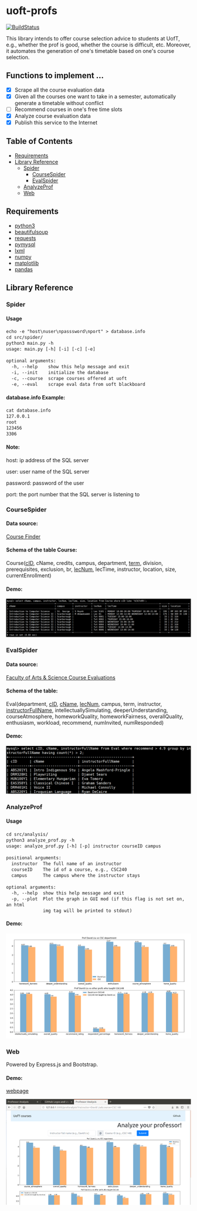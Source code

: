 # uoft-profs
[![BuildStatus](https://travis-ci.com/Walden-Shen/uoft-profs.svg?branch=master)](https://travis-ci.com/Walden-Shen/uoft-profs)

This library intends to offer course selection advice to students at UofT, e.g., whether the prof is good, whether the course is difficult, etc. Moreover, it automates the generation of one's timetable based on one's course selection.

## Functions to implement ...
  - [x] Scrape all the course evaluation data
  - [x] Given all the courses one want to take in a semester, automatically generate a timetable without conflict
  - [ ] Recommend courses in one's free time slots
  - [x] Analyze course evaluation data
  - [x] Publish this service to the Internet

## Table of Contents
- [Requirements](#requirements)
- [Library Reference](#library-reference)
	- [Spider](#spider)
		- [CourseSpider](#coursespider)
		- [EvalSpider](#evalspider)
	- [AnalyzeProf](#analyzeprof)
	- [Web](#web)

## Requirements
 - [python3](https://www.python.org/downloads/release/python-352/)
 - [beautifulsoup](https://www.crummy.com/software/BeautifulSoup/bs4/doc/#installing-beautiful-soup)
 - [requests](http://docs.python-requests.org/en/master/user/install/)
 - [pymysql](https://github.com/PyMySQL/PyMySQL)
 - [lxml](http://lxml.de/index.html#download)
 - [numpy](https://www.scipy.org/scipylib/download.html)
 - [matplotlib](https://matplotlib.org/users/installing.html)
 - [pandas](https://pandas.pydata.org/getpandas.html)

## Library Reference

### Spider

#### Usage
```shell
echo -e "host\nuser\npasssword\nport" > database.info
cd src/spider/
python3 main.py -h
usage: main.py [-h] [-i] [-c] [-e]

optional arguments:
  -h, --help    show this help message and exit
  -i, --init    initialize the database
  -c, --course  scrape courses offered at uoft
  -e, --eval    scrape eval data from uoft blackboard
```

#### database.info Example:
```shell
cat database.info
127.0.0.1
root
123456
3306
```

#### Note:
host: ip address of the SQL server

user: user name of the SQL server

password: password of the user 

port: the port number that the SQL server is listening to

### CourseSpider

#### Data source:
[Course Finder](http://coursefinder.utoronto.ca)

#### Schema of the table Course:
Course(<u>cID</u>, cName, credits, campus, department, <u>term</u>, division, prerequisites, exclusion, br, <u>lecNum</u>, lecTime, instructor, location, size, currentEnrollment)

#### Demo:
![courseTable](https://github.com/Walden-Shen/uoft-courses/blob/master/examples/images/course_table_example.png?raw=true)

### EvalSpider

#### Data source:
[Faculty of Arts & Science Course Evaluations](https://course-evals.utoronto.ca/BPI/fbview.aspx?blockid=seipDRPeug8Eu)

#### Schema of the table:
Eval(department, <u>cID</u>, <u>cName</u>, <u>lecNum</u>, campus, term, instructor, <u>instructorFullName</u>, intellectuallySimulating, deeperUnderstanding, courseAtmosphere, homeworkQuality, homeworkFairness, overallQuality, enthusiasm, workload, recommend, numInvited, numResponded)

#### Demo:
![evalTable](https://github.com/Walden-Shen/uoft-courses/blob/master/examples/images/eval_table_example.png?raw=true)

### AnalyzeProf

#### Usage

```shell
cd src/analysis/
python3 analyze_prof.py -h
usage: analyze_prof.py [-h] [-p] instructor courseID campus

positional arguments:
  instructor  The full name of an instructor
  courseID    The id of a course, e.g., CSC240
  campus	  The campus where the instructor stays

optional arguments:
  -h, --help  show this help message and exit
  -p, --plot  Plot the graph in GUI mod (if this flag is not set on, an html 
		      img tag will be printed to stdout)
```
#### Demo:

![profAnalyze](https://github.com/Walden-Shen/uoft-courses/blob/master/examples/images/prof_analyze_example.png?raw=true)

### Web

Powered by Express.js and Bootstrap.

#### Demo:

[webpage](http://uoftprofs.com)

![webAnalysis](https://github.com/Walden-Shen/uoft-courses/blob/master/examples/images/web_analysis_example.png?raw=true)
